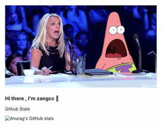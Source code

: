 ![Image text](https://raw.githubusercontent.com/siddharthkp/siddharthkp/master/britney.gif)

### Hi there , I'm zangcc 👋

<!--
**zangcc/zangcc** is a ✨ _special_ ✨ repository because its `README.md` (this file) appears on your GitHub profile.

Here are some ideas to get you started:

- 🔭 I’m currently working on ...
- 🌱 I’m currently learning ...
- 👯 I’m looking to collaborate on ...
- 🤔 I’m looking for help with ...
- 💬 Ask me about ...
- 📫 How to reach me: ...
- 😄 Pronouns: ...
- ⚡ Fun fact: ...
-->
Github State

![Anurag's GitHub stats](https://github-readme-stats.vercel.app/api?username=zangcc&show_icons=true&theme=radical)
